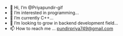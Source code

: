 - 👋 Hi, I’m @Priyapundir-gif
- 👀 I’m interested in programming...
- 🌱 I’m currently C++...
- 💞️ I’m looking to grow in backend development field...
- 📫 How to reach me ...
   pundirpriya749@gmail.com

<!---
Priyapundir-gif/Priyapundir-gif is a ✨ special ✨ repository because its `README.md` (this file) appears on your GitHub profile.
You can click the Preview link to take a look at your changes.
--->

